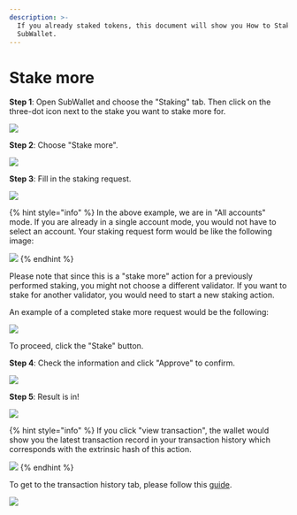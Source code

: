 ```yaml
---
description: >-
  If you already staked tokens, this document will show you How to Stake more on
  SubWallet.
---
```


# Stake more

**Step 1**: Open SubWallet and choose the "Staking" tab. Then click on the three-dot icon next to the stake you want to stake more for.

![](<../../../.gitbook/assets/image (366).png>)



**Step 2**: Choose "Stake more".

![](<../../../.gitbook/assets/image (367).png>)



**Step 3**: Fill in the staking request.

![](<../../../.gitbook/assets/image (170) (2).png>)

{% hint style="info" %}
In the above example, we are in "All accounts" mode. If you are already in a single account mode, you would not have to select an account. Your staking request form would be like the following image:

![](<../../../.gitbook/assets/image (163) (2).png>)
{% endhint %}

Please note that since this is a "stake more" action for a previously performed staking, you might not choose a different validator. If you want to stake for another validator, you would need to start a new staking action.&#x20;

An example of a completed stake more request would be the following:

![](<../../../.gitbook/assets/image (202) (1).png>)

To proceed, click the "Stake" button.



**Step 4**: Check the information and click "Approve" to confirm.

![](<../../../.gitbook/assets/image (201) (1).png>)



**Step 5**: Result is in!

![](<../../../.gitbook/assets/image (181) (1).png>)

{% hint style="info" %}
If you click "view transaction", the wallet would show you the latest transaction record in your transaction history which corresponds with the extrinsic hash of this action.&#x20;

![](<../../../.gitbook/assets/image (190) (1).png>)
{% endhint %}

To get to the transaction history tab, please follow this [guide](../../view-transaction-history.md).

![](<../../../.gitbook/assets/image (191) (1).png>)
